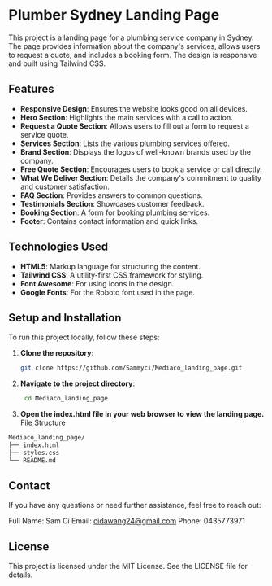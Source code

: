 # Plumber Sydney Landing Page

This project is a landing page for a plumbing service company in Sydney. The page provides information about the company's services, allows users to request a quote, and includes a booking form. The design is responsive and built using Tailwind CSS.

## Features

- **Responsive Design**: Ensures the website looks good on all devices.
- **Hero Section**: Highlights the main services with a call to action.
- **Request a Quote Section**: Allows users to fill out a form to request a service quote.
- **Services Section**: Lists the various plumbing services offered.
- **Brand Section**: Displays the logos of well-known brands used by the company.
- **Free Quote Section**: Encourages users to book a service or call directly.
- **What We Deliver Section**: Details the company's commitment to quality and customer satisfaction.
- **FAQ Section**: Provides answers to common questions.
- **Testimonials Section**: Showcases customer feedback.
- **Booking Section**: A form for booking plumbing services.
- **Footer**: Contains contact information and quick links.

## Technologies Used

- **HTML5**: Markup language for structuring the content.
- **Tailwind CSS**: A utility-first CSS framework for styling.
- **Font Awesome**: For using icons in the design.
- **Google Fonts**: For the Roboto font used in the page.

## Setup and Installation

To run this project locally, follow these steps:

1. **Clone the repository**:
   ```bash
   git clone https://github.com/Sammyci/Mediaco_landing_page.git
   ```
2. **Navigate to the project directory**:
   ```bash
    cd Mediaco_landing_page
   ```
3. **Open the index.html file in your web browser to view the landing page.**
  File Structure
  ```bash
  Mediaco_landing_page/
├── index.html
├── styles.css
└── README.md
  ```

## Contact
  If you have any questions or need further assistance, feel free to reach out:

  Full Name: Sam Ci
  Email: cidawang24@gmail.com
  Phone: 0435773971
## License
   This project is licensed under the MIT License. See the LICENSE file for details.
  

